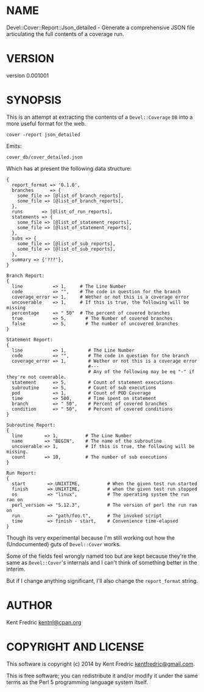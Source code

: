 # NAME

Devel::Cover::Report::Json\_detailed - Generate a comprehensive JSON file articulating the full contents of a coverage run.

# VERSION

version 0.001001

# SYNOPSIS

This is an attempt at extracting the contents of a `Devel::Coverage` `DB` into
a more useful format for the web.

    cover -report json_detailed

Emits:

    cover_db/cover_detailed.json

Which has at present the following data structure:

    {
      report_format => '0.1.0',
      branches      => {
        some_file => [@list_of_branch_reports],
        some_file => [@list_of_branch_reports],
      },
      runs       => [@list_of_run_reports],
      statements => {
        some_file => [@list_of_statement_reports],
        some_file => [@list_of_statement_reports],
      },
      subs => {
        some_file => [@list_of_sub_reports],
        some_file => [@list_of_sub_reports],
      },
      summary => {'???'},
    }

    Branch Report:
    {
      line           => 1,     # The Line Number
      code           => "",    # The code in question for the branch
      coverage_error => 1,     # Wether or not this is a coverage error
      uncoverable    => 1,     # If this is true, the following will be missing
      percentage     => " 50"  # The percent of covered branches
      true           => 5,       # The Number of covered branches
      false          => 5,       # The number of uncovered branches
    }

    Statement Report:
    {
      line           => 1,        # The Line Number
      code           => "",       # The code in question for the branch
      coverage_error => 1,        # Wether or not this is a coverage error
                                  #---
                                  # Any of the following may be eq "-" if they're not coverable.
      statement      => 5,        # Count of statement executions
      subroutine     => 5,        # Count of sub executions
      pod            => 1,        # Count of POD Coverage
      time           => 500,      # Time spent on statement
      branch         => " 50",    # Percent of covered branches
      condition      => " 50",    # Percent of covered conditions
    }

    Subroutine Report:
    {
      line        => 1,          # The Line Number
      name        => "BEGIN",    # The name of the subroutine
      uncoverable => 1,          # If this is true, the following will be missing.
      count       => 10,         # The number of sub executions
    }

    Run Report:
    {
      start        => UNIXTIME,          # When the given test run started
      finish       => UNIXTIME,          # when the given test run stopped
      os           => "linux",           # The operating system the run ran on
      perl_version => "5.12.3",          # The version of perl the run ran on
      run          => "path/foo.t",      # The invoked script
      time         => finish - start,    # Convenience time-elapsed
    }

Though its very experimental because I'm still working out how the (Undocumented) guts of `Devel::Cover` works.

Some of the fields feel wrongly named too but are kept because they're the same as `Devel::Cover`'s internals and I can't think of something better in the interim.

But if I change anything significant, I'll also change the `report_format` string.

# AUTHOR

Kent Fredric <kentnl@cpan.org>

# COPYRIGHT AND LICENSE

This software is copyright (c) 2014 by Kent Fredric <kentfredric@gmail.com>.

This is free software; you can redistribute it and/or modify it under
the same terms as the Perl 5 programming language system itself.
